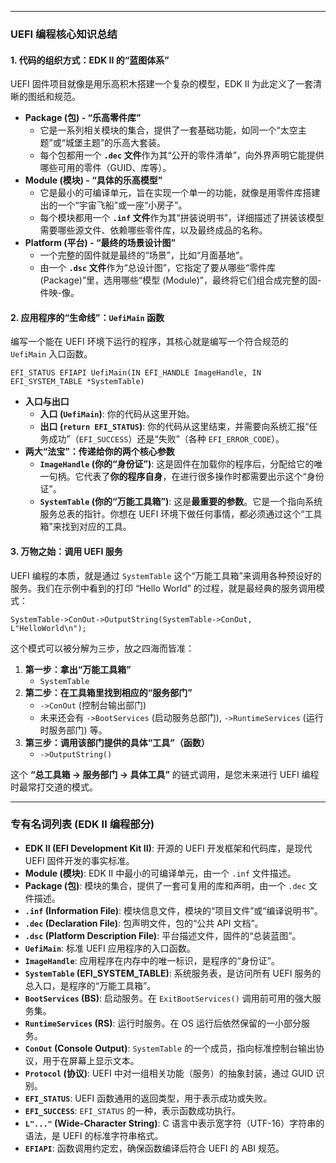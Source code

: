 ------



### **UEFI 编程核心知识总结**





#### **1. 代码的组织方式：EDK II 的“蓝图体系”**



UEFI 固件项目就像是用乐高积木搭建一个复杂的模型，EDK II 为此定义了一套清晰的图纸和规范。

- **Package (包) - “乐高零件库”**
  - 它是一系列相关模块的集合，提供了一套基础功能，如同一个“太空主题”或“城堡主题”的乐高大套装。
  - 每个包都用一个 **`.dec` 文件**作为其“公开的零件清单”，向外界声明它能提供哪些可用的零件（GUID、库等）。
- **Module (模块) - “具体的乐高模型”**
  - 它是最小的可编译单元，旨在实现一个单一的功能，就像是用零件库搭建出的一个“宇宙飞船”或一座“小房子”。
  - 每个模块都用一个 **`.inf` 文件**作为其“拼装说明书”，详细描述了拼装该模型需要哪些源文件、依赖哪些零件库，以及最终成品的名称。
- **Platform (平台) - “最终的场景设计图”**
  - 一个完整的固件就是最终的“场景”，比如“月面基地”。
  - 由一个 **`.dsc` 文件**作为“总设计图”，它指定了要从哪些“零件库 (Package)”里，选用哪些“模型 (Module)”，最终将它们组合成完整的固-件映-像。



#### **2. 应用程序的“生命线”：`UefiMain` 函数**



编写一个能在 UEFI 环境下运行的程序，其核心就是编写一个符合规范的 `UefiMain` 入口函数。

```
EFI_STATUS EFIAPI UefiMain(IN EFI_HANDLE ImageHandle, IN EFI_SYSTEM_TABLE *SystemTable)
```

- **入口与出口**
  - **入口 (`UefiMain`)**: 你的代码从这里开始。
  - **出口 (`return EFI_STATUS`)**: 你的代码从这里结束，并需要向系统汇报“任务成功”（`EFI_SUCCESS`）还是“失败”（各种 `EFI_ERROR_CODE`）。
- **两大“法宝”：传递给你的两个核心参数**
  - **`ImageHandle` (你的“身份证”)**: 这是固件在加载你的程序后，分配给它的唯一句柄。它代表了**你的程序自身**，在进行很多操作时都需要出示这个“身份证”。
  - **`SystemTable` (你的“万能工具箱”)**: 这是**最重要的参数**。它是一个指向系统服务总表的指针。你想在 UEFI 环境下做任何事情，都必须通过这个“工具箱”来找到对应的工具。



#### **3. 万物之始：调用 UEFI 服务**



UEFI 编程的本质，就是通过 `SystemTable` 这个“万能工具箱”来调用各种预设好的服务。我们在示例中看到的打印 “Hello World” 的过程，就是最经典的服务调用模式：

```
SystemTable->ConOut->OutputString(SystemTable->ConOut, L"HelloWorld\n");
```

这个模式可以被分解为三步，放之四海而皆准：

1. **第一步：拿出“万能工具箱”**
   - `SystemTable`
2. **第二步：在工具箱里找到相应的“服务部门”**
   - `->ConOut` (控制台输出部门)
   - 未来还会有 `->BootServices` (启动服务总部门), `->RuntimeServices` (运行时服务部门) 等。
3. **第三步：调用该部门提供的具体“工具”（函数）**
   - `->OutputString()`

这个 **“总工具箱 → 服务部门 → 具体工具”** 的链式调用，是您未来进行 UEFI 编程时最常打交道的模式。

------



### **专有名词列表 (EDK II 编程部分)**



- **EDK II (EFI Development Kit II)**: 开源的 UEFI 开发框架和代码库，是现代 UEFI 固件开发的事实标准。
- **Module (模块)**: EDK II 中最小的可编译单元，由一个 `.inf` 文件描述。
- **Package (包)**: 模块的集合，提供了一套可复用的库和声明，由一个 `.dec` 文件描述。
- **`.inf` (Information File)**: 模块信息文件，模块的“项目文件”或“编译说明书”。
- **`.dec` (Declaration File)**: 包声明文件，包的“公共 API 文档”。
- **`.dsc` (Platform Description File)**: 平台描述文件，固件的“总装蓝图”。
- **`UefiMain`**: 标准 UEFI 应用程序的入口函数。
- **`ImageHandle`**: 应用程序在内存中的唯一标识，是程序的“身份证”。
- **`SystemTable` (EFI_SYSTEM_TABLE)**: 系统服务表，是访问所有 UEFI 服务的总入口，是程序的“万能工具箱”。
- **`BootServices` (BS)**: 启动服务。在 `ExitBootServices()` 调用前可用的强大服务集。
- **`RuntimeServices` (RS)**: 运行时服务。在 OS 运行后依然保留的一小部分服务。
- **`ConOut` (Console Output)**: `SystemTable` 的一个成员，指向标准控制台输出协议，用于在屏幕上显示文本。
- **`Protocol` (协议)**: UEFI 中对一组相关功能（服务）的抽象封装，通过 GUID 识别。
- **`EFI_STATUS`**: UEFI 函数通用的返回类型，用于表示成功或失败。
- **`EFI_SUCCESS`**: `EFI_STATUS` 的一种，表示函数成功执行。
- **`L"..."` (Wide-Character String)**: C 语言中表示宽字符（UTF-16）字符串的语法，是 UEFI 的标准字符串格式。
- **`EFIAPI`**: 函数调用约定宏，确保函数编译后符合 UEFI 的 ABI 规范。
